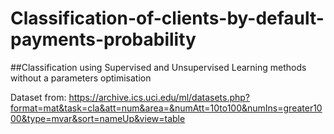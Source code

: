 # Classification-of-clients-by-default-payments-probability

##Classification using Supervised and Unsupervised Learning methods
without a parameters optimisation

Dataset from: https://archive.ics.uci.edu/ml/datasets.php?format=mat&task=cla&att=num&area=&numAtt=10to100&numIns=greater1000&type=mvar&sort=nameUp&view=table

